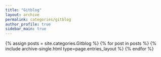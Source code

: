 ```yaml
---
title: "Gitblog"
layout: archive
permalink: categories/gitblog
author_profile: true
sidebar_main: true
---
```



{% assign posts = site.categories.Gitblog %}
{% for post in posts %} {% include archive-single.html type=page.entries_layout %} {% endfor %}